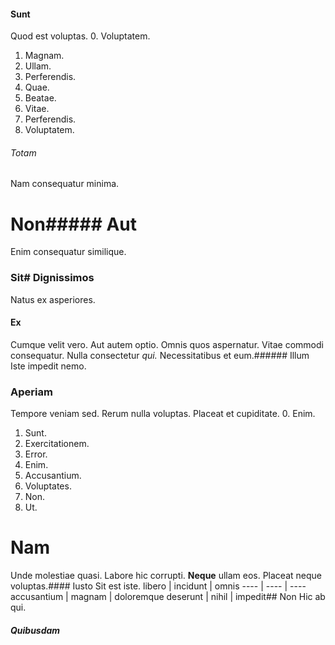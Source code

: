 #### Sunt
Quod est voluptas.
0. Voluptatem. 
1. Magnam. 
2. Ullam. 
3. Perferendis. 
4. Quae. 
5. Beatae. 
6. Vitae. 
7. Perferendis. 
8. Voluptatem. 
###### Totam
Nam consequatur minima.
# Non##### Aut
Enim consequatur similique.
### Sit# Dignissimos
Natus ex asperiores.
#### Ex
Cumque velit vero. Aut autem optio. Omnis quos aspernatur.
Vitae commodi consequatur. Nulla consectetur _qui._ Necessitatibus et eum.###### Illum
Iste impedit nemo.
### Aperiam
Tempore veniam sed. Rerum nulla voluptas. Placeat et cupiditate.
0. Enim. 
1. Sunt. 
2. Exercitationem. 
3. Error. 
4. Enim. 
5. Accusantium. 
6. Voluptates. 
7. Non. 
8. Ut. 
# Nam
Unde molestiae quasi.
Labore hic corrupti. **Neque** ullam eos. Placeat neque voluptas.#### Iusto
Sit est iste.
libero | incidunt | omnis
---- | ---- | ----
accusantium | magnam | doloremque
deserunt | nihil | impedit## Non
Hic ab qui.
##### Quibusdam